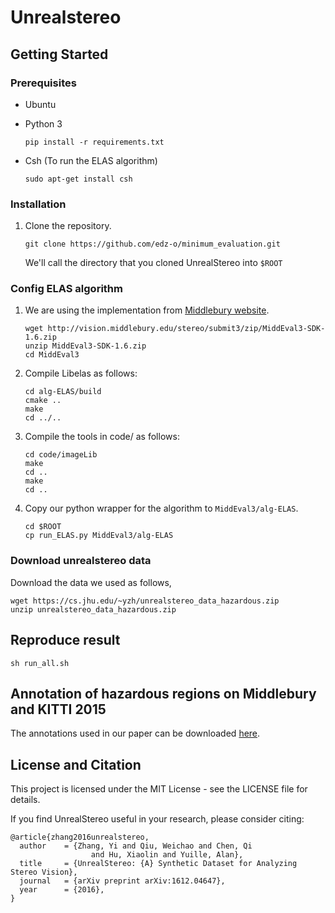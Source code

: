 # Unrealstereo

## Getting Started

### Prerequisites

- Ubuntu
- Python 3


    ```shell
    pip install -r requirements.txt
    ```
- Csh (To run the ELAS algorithm)

    ```shell
    sudo apt-get install csh
    ```

### Installation

1. Clone the repository.

    ```shell
    git clone https://github.com/edz-o/minimum_evaluation.git
    ```
    We'll call the directory that you cloned UnrealStereo into `$ROOT`

### Config ELAS algorithm

1. We are using the implementation from [Middlebury website](http://vision.middlebury.edu/stereo/submit3/). 

    ```shell
    wget http://vision.middlebury.edu/stereo/submit3/zip/MiddEval3-SDK-1.6.zip
    unzip MiddEval3-SDK-1.6.zip
    cd MiddEval3
    ```

2. Compile Libelas as follows:

    ```shell
    cd alg-ELAS/build
    cmake ..
    make
    cd ../..
    ```

3. Compile the tools in code/ as follows:

    ```shell
    cd code/imageLib
    make
    cd ..
    make
    cd ..
    ```

4. Copy our python wrapper for the algorithm to `MiddEval3/alg-ELAS`.

    ```shell
    cd $ROOT
    cp run_ELAS.py MiddEval3/alg-ELAS
    ```

### Download unrealstereo data

Download the data we used as follows,

```shell
wget https://cs.jhu.edu/~yzh/unrealstereo_data_hazardous.zip 
unzip unrealstereo_data_hazardous.zip
```

## Reproduce result

```shell
sh run_all.sh
```
## Annotation of hazardous regions on Middlebury and KITTI 2015

The annotations used in our paper can be downloaded [here](https://cs.jhu.edu/~yzh/kitti15_mb.zip).

## License and Citation

This project is licensed under the MIT License - see the LICENSE file for details.

If you find UnrealStereo useful in your research, please consider citing:

    @article{zhang2016unrealstereo,
      author    = {Zhang, Yi and Qiu, Weichao and Chen, Qi 
                      and Hu, Xiaolin and Yuille, Alan},
      title     = {UnrealStereo: {A} Synthetic Dataset for Analyzing Stereo Vision},
      journal   = {arXiv preprint arXiv:1612.04647},
      year      = {2016},
    }
